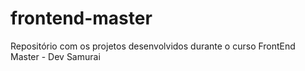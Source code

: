 # frontend-master
Repositório com os projetos desenvolvidos durante o curso FrontEnd Master - Dev Samurai
